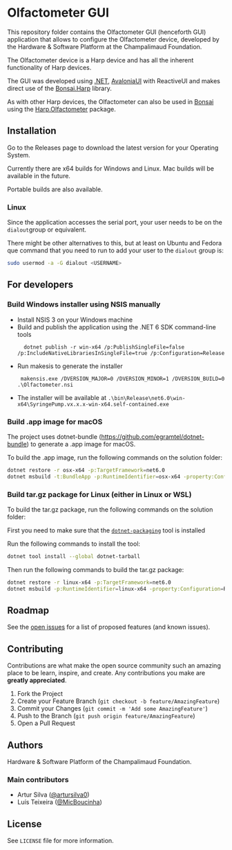 # Olfactometer GUI

This repository folder contains the Olfactometer GUI (henceforth GUI) application that allows to configure the Olfactometer device, developed by the Hardware & Software Platform at the Champalimaud Foundation.

The Olfactometer device is a Harp device and has all the inherent functionality of Harp devices.

The GUI was developed using [.NET](https://dotnet.microsoft.com/), [AvaloniaUI](https://avaloniaui.net/) with ReactiveUI and makes direct use of the [Bonsai.Harp](https://github.com/bonsai-rx/harp) library.

As with other Harp devices, the Olfactometer can also be used in [Bonsai](bonsai-rx.org/) using the [Harp.Olfactometer](https://github.com/harp-tech/device.olfactometer) package.

## Installation

Go to the Releases page to download the latest version for your Operating System.

Currently there are x64 builds for Windows and Linux. Mac builds will be available in the future.

Portable builds are also available.

### Linux

Since the application accesses the serial port, your user needs to be on the `dialout`group or equivalent.

There might be other alternatives to this, but at least on Ubuntu and Fedora que command that you need to run to add your user to the `dialout` group is:

```sh
sudo usermod -a -G dialout <USERNAME>
```

## For developers

### Build Windows installer using NSIS manually

- Install NSIS 3 on your Windows machine
- Build and publish the application using the .NET 6 SDK command-line tools
  ```
    dotnet publish -r win-x64 /p:PublishSingleFile=false /p:IncludeNativeLibrariesInSingleFile=true /p:Configuration=Release
  ```
- Run makesis to generate the installer
    ```
     makensis.exe /DVERSION_MAJOR=0 /DVERSION_MINOR=1 /DVERSION_BUILD=0 .\Olfactometer.nsi
    ```
- The installer will be available at `.\bin\Release\net6.0\win-x64\SyringePump.vx.x.x-win-x64.self-contained.exe`

### Build .app image for macOS

The project uses dotnet-bundle (https://github.com/egramtel/dotnet-bundle) to generate a .app image for macOS.

To build the .app image, run the following commands on the solution folder:

```sh
dotnet restore -r osx-x64 -p:TargetFramework=net6.0
dotnet msbuild -t:BundleApp -p:RuntimeIdentifier=osx-x64 -property:Configuration=Release -p:UseAppHost=true -p:TargetFramework=net6.0
```

### Build tar.gz package for Linux (either in Linux or WSL)

To build the tar.gz package, run the following commands on the solution folder:

First you need to make sure that the [`dotnet-packaging`](https://github.com/quamotion/dotnet-packaging) tool is installed

Run the following commands to install the tool:

```sh
dotnet tool install --global dotnet-tarball
```

Then run the following commands to build the tar.gz package:

```sh
dotnet restore -r linux-x64 -p:TargetFramework=net6.0
dotnet msbuild -p:RuntimeIdentifier=linux-x64 -property:Configuration=Release -p:UseAppHost=true -p:TargetFramework=net6.0 /t:CreateTarball
```

## Roadmap

See the [open issues](https://github.com/harp-tech/device.olfactometer/issues) for a list of proposed features (and known issues).

## Contributing

Contributions are what make the open source community such an amazing place to be learn, inspire, and create. Any contributions you make are **greatly appreciated**.

1. Fork the Project
2. Create your Feature Branch (`git checkout -b feature/AmazingFeature`)
3. Commit your Changes (`git commit -m 'Add some AmazingFeature'`)
4. Push to the Branch (`git push origin feature/AmazingFeature`)
5. Open a Pull Request

## Authors

Hardware & Software Platform of the Champalimaud Foundation.

### Main contributors

- Artur Silva ([@artursilva0](https://github.com/artursilva0))
- Luís Teixeira ([@MicBoucinha](https://github.com/MicBoucinha))

## License

See `LICENSE` file for more information.

